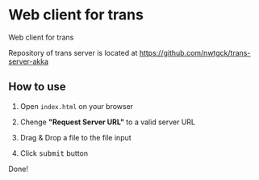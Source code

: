 # Web client for trans

Web client for trans

Repository of trans server is located at https://github.com/nwtgck/trans-server-akka

## How to use

1. Open `index.html` on your browser

2. Chenge **"Request Server URL"** to a valid server URL

3. Drag & Drop a file to the file input

4. Click <kbd>submit</kbd> button

Done!